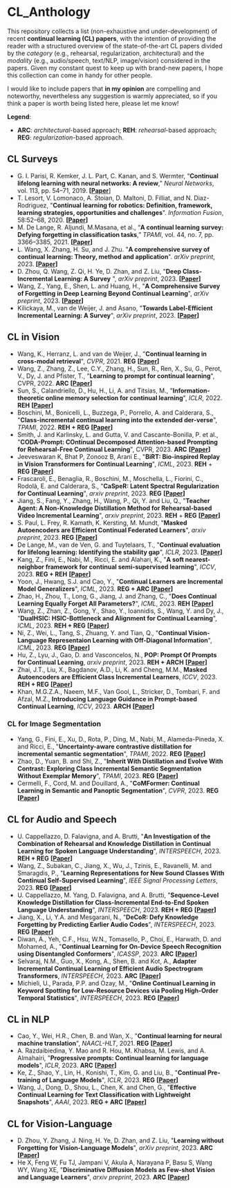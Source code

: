 # CL_Anthology

This repository collects a list (non-exhaustive and under-development) of recent **continual learning (CL) papers**, with the intention of providing the reader with a structured overview of the state-of-the-art CL papers divided by the *category* (e.g., rehearsal, regularization, architectural) and the *modality*  (e.g., audio/speech, text/NLP, image/vision) considered in the papers. Given my constant quest to keep up with brand-new papers, I hope this collection can come in handy for other people. 

I would like to include papers that **in my opinion** are compelling and noteworthy, nevertheless any suggestion is warmly appreciated, so if you think a paper is worth being listed here, please let me know!

**Legend**:
- **ARC**: *architectural*-based approach; **REH**: *rehearsal*-based approach; **REG**: *regularization*-based approach.

## CL Surveys

- G. I. Parisi, R. Kemker, J. L. Part, C. Kanan, and S. Wermter, “**Continual lifelong learning with neural networks: A review**,” *Neural Networks*, vol. 113, pp. 54–71, 2019. **[[Paper](https://arxiv.org/abs/1802.07569)**]
- T. Lesort, V. Lomonaco, A. Stoian, D. Maltoni, D. Filliat, and N. Diaz-Rodriguez, "**Continual learning for
robotics: Definition, framework, learning strategies, opportunities and challenges**". *Information Fusion*, 58:52–68, 2020. **[[Paper](https://www.sciencedirect.com/science/article/abs/pii/S1566253519307377)]**
- M. De Lange, R. Aljundi, M.Masana, et al., “**A continual learning survey: Defying forgetting in classification tasks**,” *TPAMI*, vol. 44, no. 7, pp. 3366–3385, 2021. **[[Paper](https://arxiv.org/abs/1909.08383)]**
- L. Wang, X. Zhang, H. Su, and J. Zhu. "**A comprehensive survey of continual learning: Theory, method and application**". *arXiv preprint*, 2023. **[[Paper](https://arxiv.org/abs/2302.00487)]**
- D. Zhou, Q. Wang, Z. Qi, H. Ye, D. Zhan, and Z. Liu, "**Deep Class-Incremental Learning: A Survey**
", *arXiv preprint*, 2023. **[[Paper](https://arxiv.org/abs/2302.03648)]**
- Wang, Z., Yang, E., Shen, L. and Huang, H., "**A Comprehensive Survey of Forgetting in Deep Learning Beyond Continual Learning**", *arXiv preprint*, 2023. **[[Paper](https://arxiv.org/abs/2307.09218)]**
- Kilickaya, M., van de Weijer, J. and Asano, "**Towards Label-Efficient Incremental Learning: A Survey**", *arXiv preprint*, 2023. **[[Paper](https://arxiv.org/abs/2302.00353)]**

## CL in Vision

- Wang, K., Herranz, L. and van de Weijer, J., "**Continual learning in cross-modal retrieval**", *CVPR*, 2021. **REG** **[[Paper](https://openaccess.thecvf.com/content/CVPR2021W/CLVision/papers/Wang_Continual_Learning_in_Cross-Modal_Retrieval_CVPRW_2021_paper.pdf)]**
- Wang, Z., Zhang, Z., Lee, C.Y., Zhang, H., Sun, R., Ren, X., Su, G., Perot, V., Dy, J. and Pfister, T., "**Learning to prompt for continual learning**", CVPR, 2022. **ARC** **[[Paper](https://arxiv.org/abs/2112.08654)]**
- Sun, S., Calandriello, D., Hu, H., Li, A. and Titsias, M., "**Information-theoretic online memory selection for continual learning**", *ICLR*, 2022. **REH** **[[Paper](https://arxiv.org/abs/2204.04763)]**
- Boschini, M., Bonicelli, L., Buzzega, P., Porrello, A. and Calderara, S., "**Class-incremental continual learning into the extended der-verse**", *TPAMI*, 2022. **REH + REG** **[[Paper](https://arxiv.org/abs/2201.00766)]**
- Smith, J. and Karlinsky, L. and Gutta, V. and Cascante-Bonilla, P. et al., "**CODA-Prompt: COntinual Decomposed Attention-based Prompting for Rehearsal-Free Continual Learning**", CVPR, 2023. **ARC** **[[Paper](https://arxiv.org/abs/2211.13218)]**
- Jeeveswaran K, Bhat P, Zonooz B, Arani E., "**BiRT: Bio-inspired Replay in Vision Transformers for Continual Learning**", *ICML*, 2023. **REH** + **REG** **[[Paper](https://arxiv.org/abs/2305.04769)]**
- Frascaroli, E., Benaglia, R., Boschini, M., Moschella, L., Fiorini, C., Rodolà, E. and Calderara, S., "**CaSpeR: Latent Spectral Regularization for Continual Learning**", *arxiv preprint*, 2023. **REG** **[[Paper](https://arxiv.org/abs/2301.03345)]**
- Jiang, S., Fang, Y., Zhang, H., Wang, P., Qi, Y. and Liu, Q., "**Teacher Agent: A Non-Knowledge Distillation Method for Rehearsal-based Video Incremental Learning**", *arxiv preprint*, 2023. **REH** + **REG** **[[Paper](https://arxiv.org/pdf/2306.00393.pdf)]**
- S. Paul, L. Frey, R. Kamath, K. Kersting, M. Mundt, "**Masked Autoencoders are Efficient Continual Federated Learners**", *arxiv preprint*, 2023. **REG** **[[Paper](https://arxiv.org/abs/2306.03542)]**
- De Lange, M., van de Ven, G. and Tuytelaars, T., "**Continual evaluation for lifelong learning: Identifying the stability gap**", *ICLR*, 2023. **[[Paper](https://arxiv.org/abs/2205.13452)]**
- Kang, Z., Fini, E., Nabi, M., Ricci, E. and Alahari, K., "**A soft nearest-neighbor framework for continual semi-supervised learning**", *ICCV*, 2023. **REG + REH** **[[Paper](https://arxiv.org/abs/2212.05102)]**
- Yoon, J., Hwang, S.J. and Cao, Y., "**Continual Learners are Incremental Model Generalizers**", *ICML*, 2023. **REG + ARC** **[[Paper](https://arxiv.org/abs/2306.12026)]**
- Zhao, H., Zhou, T., Long, G., Jiang, J. and Zhang, C., "**Does Continual Learning Equally Forget All Parameters?**", *ICML*, 2023. **REH** **[[Paper](https://arxiv.org/pdf/2304.04158.pdf)]**
- Wang, Z., Zhan, Z., Gong, Y., Shao, Y., Ioannidis, S., Wang, Y. and Dy, J., "**DualHSIC: HSIC-Bottleneck and Alignment for Continual Learning**", *ICML*, 2023. **REH + REG** **[[Paper](https://arxiv.org/abs/2305.00380)]**
- Ni, Z., Wei, L., Tang, S., Zhuang, Y. and Tian, Q., "**Continual Vision-Language Representaion Learning with Off-Diagonal Information**", *ICML*, 2023. **REG** **[[Paper](https://arxiv.org/abs/2305.07437)]**
- Hu, Z., Lyu, J., Gao, D. and Vasconcelos, N., **POP: Prompt Of Prompts for Continual Learning**, *arxiv preprint*, 2023. **REH + ARCH** **[[Paper](https://arxiv.org/abs/2306.08200)]**
- Zhai, J.T., Liu, X., Bagdanov, A.D., Li, K. and Cheng, M.M., **Masked Autoencoders are Efficient Class Incremental Learners**, *ICCV*, 2023. **REH + REG** **[[Paper](https://arxiv.org/abs/2308.12510)]**
- Khan, M.G.Z.A., Naeem, M.F., Van Gool, L., Stricker, D., Tombari, F. and Afzal, M.Z., **Introducing Language Guidance in Prompt-based Continual Learning**, *ICCV*, 2023. **ARCH** **[[Paper](https://arxiv.org/abs/2308.15827)]**

### CL for Image Segmentation

- Yang, G., Fini, E., Xu, D., Rota, P., Ding, M., Nabi, M., Alameda-Pineda, X. and Ricci, E., "**Uncertainty-aware contrastive distillation for incremental semantic segmentation**", *TPAMI*, 2022. **REG** **[[Paper](https://ieeexplore.ieee.org/abstract/document/9745778)]** 
- Zhao, D., Yuan, B. and Shi, Z., "**Inherit With Distillation and Evolve With Contrast: Exploring Class Incremental Semantic Segmentation Without Exemplar Memory**", *TPAMI*, 2023. **REG** **[[Paper](https://ieeexplore.ieee.org/document/10120962)]**
- Cermelli, F., Cord, M. and Douillard, A., "**CoMFormer: Continual Learning in Semantic and Panoptic Segmentation**", *CVPR*, 2023. **REG** **[[Paper](https://arxiv.org/abs/2211.13999)]**

## CL for Audio and Speech

- U. Cappellazzo, D. Falavigna, and A. Brutti, "**An Investigation of the Combination of Rehearsal and Knowledge Distillation in Continual Learning for Spoken Language Understanding**", *INTERSPEECH*, 2023. **REH + REG** **[[Paper](https://arxiv.org/abs/2211.08161)]**
- Wang, Z., Subakan, C., Jiang, X., Wu, J., Tzinis, E., Ravanelli, M. and Smaragdis, P., "**Learning Representations for New Sound Classes With Continual Self-Supervised Learning**", *IEEE Signal Processing Letters*, 2023. **REG** **[[Paper](https://arxiv.org/abs/2205.07390)]**
- U. Cappellazzo, M. Yang, D. Falavigna, and A. Brutti, "**Sequence-Level Knowledge Distillation for Class-Incremental End-to-End Spoken Language Understanding**", *INTERSPEECH*, 2023. **REH + REG** **[[Paper](https://arxiv.org/abs/2305.13899)]**
- Jiang, X., Li, Y.A. and Mesgarani, N., "**DeCoR: Defy Knowledge Forgetting by Predicting Earlier Audio Codes**", *INTERSPEECH*, 2023. **REG** **[[Paper](https://arxiv.org/abs/2305.18441)]**
- Diwan, A., Yeh, C.F., Hsu, W.N., Tomasello, P., Choi, E., Harwath, D. and Mohamed, A., "**Continual Learning for On-Device Speech Recognition using Disentangled Conformers**", *ICASSP*, 2023. **ARC** **[[Paper](https://arxiv.org/abs/2212.01393)]**
- Selvaraj, N.M., Guo, X., Kong, A., Shen, B. and Kot, A., **Adapter Incremental Continual Learning of Efficient Audio Spectrogram
Transformers**, *INTERSPEECH*, 2023. **ARC** **[[Paper](https://arxiv.org/abs/2302.14314)]**
- Michieli, U., Parada, P.P. and Ozay, M., "**Online Continual Learning in Keyword Spotting for Low-Resource Devices via Pooling High-Order Temporal Statistics**", *INTERSPEECH*, 2023. **REG** **[[Paper](https://arxiv.org/abs/2307.12660)]**

## CL in NLP

- Cao, Y., Wei, H.R., Chen, B. and Wan, X., "**Continual learning for neural machine translation**", *NAACL-HLT*, 2021. **REG** **[[Paper](https://arxiv.org/pdf/2212.09097.pdf)]**
- A. Razdaibiedina, Y. Mao and R. Hou, M. Khabsa, M. Lewis, and A. Almahairi, "**Progressive prompts: Continual learning for language models**", *ICLR*, 2023. **ARC** **[[Paper](https://arxiv.org/abs/2301.12314)]**
- Ke, Z., Shao, Y., Lin, H., Konishi, T., Kim, G. and Liu, B., "**Continual Pre-training of Language Models**", *ICLR*, 2023. **REG** **[[Paper](https://arxiv.org/abs/2302.03241)]**
- Wang, J., Dong, D., Shou, L., Chen, K. and Chen, G., "**Effective Continual Learning for Text Classification with Lightweight Snapshots**", *AAAI*, 2023. **REG + ARC** **[[Paper](https://ojs.aaai.org/index.php/AAAI/article/view/26206)]**


## CL for Vision-Language

- D. Zhou, Y. Zhang, J. Ning, H. Ye, D. Zhan, and Z. Liu, "**Learning without Forgetting for Vision-Language Models**", *arXiv preprint*, 2023. **ARC** **[[Paper](https://arxiv.org/abs/2305.19270)]**
- He X, Feng W, Fu TJ, Jampani V, Akula A, Narayana P, Basu S, Wang WY, Wang XE, "**Discriminative Diffusion Models as Few-shot Vision and Language Learners**", *arxiv preprint*, 2023. **ARC** **[[Paper](https://arxiv.org/abs/2305.10722)]**

